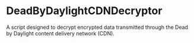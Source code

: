 # DeadByDaylightCDNDecryptor
A script designed to decrypt encrypted data transmitted through the Dead by Daylight content delivery network (CDN).
